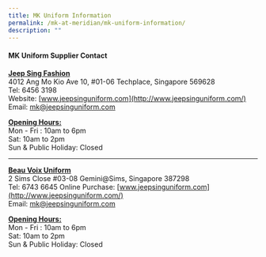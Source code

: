 ```yaml
---
title: MK Uniform Information
permalink: /mk-at-meridian/mk-uniform-information/
description: ""
---
```

#### MK Uniform Supplier Contact

<b><u>Jeep Sing Fashion</u></b> <br>
4012 Ang Mo Kio Ave 10, #01-06 Techplace, Singapore 569628  
Tel: 6456 3198  
Website:&nbsp;[www.jeepsinguniform.com](http://www.jeepsinguniform.com/) <br>
Email: <a href="mailto:mk@jeepsinguniform.com">mk@jeepsinguniform.com</a>

<b><u>Opening Hours:</u> </b><br>
Mon - Fri : 10am to 6pm  
Sat: 10am to 2pm  
Sun &amp; Public Holiday: Closed

<hr>

<b><u>Beau Voix Uniform</u></b> <br>
2 Sims Close #03-08 Gemini@Sims, Singapore 387298  
Tel: 6743 6645 
Online Purchase:&nbsp;[www.jeepsinguniform.com](http://www.jeepsinguniform.com/) <br>
Email: <a href="mailto:mk@jeepsinguniform.com">mk@jeepsinguniform.com</a>

<b><u>Opening Hours:</u> </b><br>
Mon - Fri : 10am to 6pm  
Sat: 10am to 2pm  
Sun &amp; Public Holiday: Closed